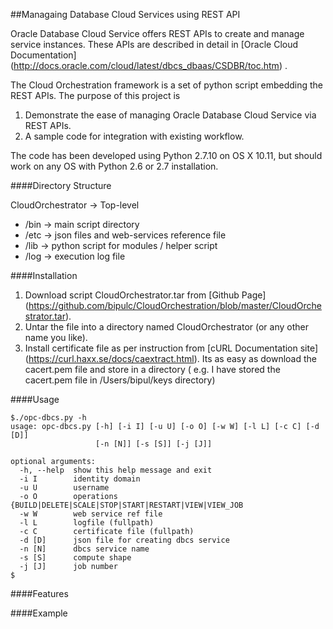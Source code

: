 ##Managaing Database Cloud Services using REST API

Oracle Database Cloud Service offers REST APIs to create and manage service instances. These APIs are described in detail in [Oracle Cloud Documentation] (http://docs.oracle.com/cloud/latest/dbcs_dbaas/CSDBR/toc.htm) . 

The Cloud Orchestration framework is a set of python script embedding the REST APIs. The purpose of this project is

1.  Demonstrate the ease of managing Oracle Database Cloud Service via REST APIs.
2.  A sample code for integration with existing workflow.

The code has been developed using Python 2.7.10 on OS X 10.11, but should work on any OS with Python 2.6 or 2.7 installation.

####Directory Structure

CloudOrchestrator -> Top-level 
  - /bin -> main script directory
  - /etc -> json files and web-services reference file
  - /lib -> python script for modules / helper script
  - /log -> execution log file
  
####Installation 

1.  Download script CloudOrchestrator.tar from [Github Page] (https://github.com/bipulc/CloudOrchestration/blob/master/CloudOrchestrator.tar).
2.  Untar the file into a directory named CloudOrchestrator (or any other name you like).
3.  Install certificate file as per instruction from [cURL Documentation site] (https://curl.haxx.se/docs/caextract.html). Its as easy as download the cacert.pem file and store in a directory ( e.g. I have stored the cacert.pem file in /Users/bipul/keys directory)

####Usage

```
$./opc-dbcs.py -h
usage: opc-dbcs.py [-h] [-i I] [-u U] [-o O] [-w W] [-l L] [-c C] [-d [D]]
                   [-n [N]] [-s [S]] [-j [J]]

optional arguments:
  -h, --help  show this help message and exit
  -i I        identity domain
  -u U        username
  -o O        operations {BUILD|DELETE|SCALE|STOP|START|RESTART|VIEW|VIEW_JOB
  -w W        web service ref file
  -l L        logfile (fullpath)
  -c C        certificate file (fullpath)
  -d [D]      json file for creating dbcs service
  -n [N]      dbcs service name
  -s [S]      compute shape
  -j [J]      job number
$

```

####Features

####Example



